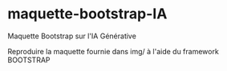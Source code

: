 # maquette-bootstrap-IA
Maquette Bootstrap sur l'IA Générative

Reproduire la maquette fournie dans img/ à l'aide du framework BOOTSTRAP
